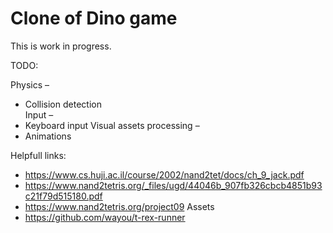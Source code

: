 # Clone of Dino game

This is work in progress.

TODO:

Physics – 
- Collision detection   
Input – 
- Keyboard input
Visual assets processing –
- Animations

Helpfull links:
- https://www.cs.huji.ac.il/course/2002/nand2tet/docs/ch_9_jack.pdf
- https://www.nand2tetris.org/_files/ugd/44046b_907fb326cbcb4851b93c21f79d515180.pdf
- https://www.nand2tetris.org/project09
Assets
- https://github.com/wayou/t-rex-runner